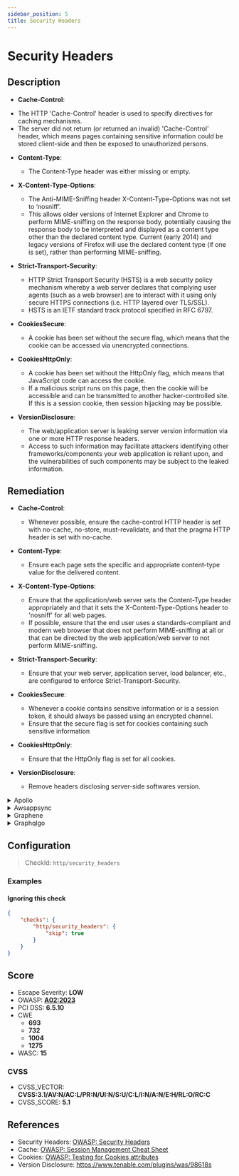```yaml
---
sidebar_position: 5
title: Security Headers
---
```


# Security Headers

## Description

* **Cache-Control**:
 - The HTTP 'Cache-Control' header is used to specify directives for caching mechanisms.
 - The server did not return (or returned an invalid) 'Cache-Control' header, which means pages containing sensitive information could be stored client-side and then be exposed to unauthorized persons.

 * **Content-Type**:
   - The Content-Type header was either missing or empty.

 * **X-Content-Type-Options**:
   - The Anti-MIME-Sniffing header X-Content-Type-Options was not set to ‘nosniff’.
   - This allows older versions of Internet Explorer and Chrome to perform MIME-sniffing on the response body, potentially causing the response body to be interpreted and displayed as a content type other than the declared content type. Current (early 2014) and legacy versions of Firefox will use the declared content type (if one is set), rather than performing MIME-sniffing.

 * **Strict-Transport-Security**:
   - HTTP Strict Transport Security (HSTS) is a web security policy mechanism whereby a web server declares that complying user agents (such as a web browser) are to interact with it using only secure HTTPS connections (i.e. HTTP layered over TLS/SSL).
   - HSTS is an IETF standard track protocol specified in RFC 6797.

 * **CookiesSecure**:
   - A cookie has been set without the secure flag, which means that the cookie can be accessed via unencrypted connections.

 * **CookiesHttpOnly**:
   - A cookie has been set without the HttpOnly flag, which means that JavaScript code can access the cookie.
   - If a malicious script runs on this page, then the cookie will be accessible and can be transmitted to another hacker-controlled site. If this is a session cookie, then session hijacking may be possible.

 * **VersionDisclosure**:
   - The web/application server is leaking server version information via one or more HTTP response headers.
   - Access to such information may facilitate attackers identifying other frameworks/components your web application is reliant upon, and the vulnerabilities of such components may be subject to the leaked information.

## Remediation

* **Cache-Control**:
  - Whenever possible, ensure the cache-control HTTP header is set with no-cache, no-store, must-revalidate, and that the pragma HTTP header is set with no-cache.

* **Content-Type**:
  - Ensure each page sets the specific and appropriate content-type value for the delivered content.

* **X-Content-Type-Options**:
  - Ensure that the application/web server sets the Content-Type header appropriately and that it sets the X-Content-Type-Options header to 'nosniff' for all web pages.
  - If possible, ensure that the end user uses a standards-compliant and modern web browser that does not perform MIME-sniffing at all or that can be directed by the web application/web server to not perform MIME-sniffing.

* **Strict-Transport-Security**:
  - Ensure that your web server, application server, load balancer, etc., are configured to enforce Strict-Transport-Security.

* **CookiesSecure**:
  - Whenever a cookie contains sensitive information or is a session token, it should always be passed using an encrypted channel.
  - Ensure that the secure flag is set for cookies containing such sensitive information

* **CookiesHttpOnly**:
  - Ensure that the HttpOnly flag is set for all cookies.

* **VersionDisclosure**:
  - Remove headers disclosing server-side softwares version.


<details>
    <summary>Apollo</summary>

When using Apollo with Express.js, [helmet](https://www.npmjs.com/package/helmet) can take care of the security headers.

```javascript
const helmet = require("helmet");
...
app.use(helmet);
```


</details>

<details>
    <summary>Awsappsync</summary>

* Add security headers with the API Gateway

Put your AppSync API behind an API Gateway and configure it to act as a proxy to your AppSync endpoint (e.g., using the HTTP Proxy feature).

[API Gateway Documentation](https://docs.aws.amazon.com/apigateway/latest/developerguide/welcome.html)

Then you can manually add headers to each resource. (There is only one resource if your API Gateway is only used to proxy a single AppSync endpoint)

Here is an example of security headers you can add :

```
Cache-Control: no-store
Content-Security-Policy: default-src 'self'
Strict-Transport-Security: max-age=63072000
X-Content-Type-Options: nosniff
X-Frame-Options: SAMEORIGIN
X-XSS-Protection: 1; mode=block
```


* Add security headers using only AWS AppSync

AWS AppSync currently does not allow to append custom headers to every response.

However, custom response headers can be configured individually for every resolver by using response mapping templates.

To do this, go to:
   - AppSync > {Your App} > Schema

For every attached resolver :
   - Go to the resolver configuration
   - In the "Configure the response mapping template" section, add this :

```php
$util.http.addResponseHeader("Cache-Control", "no-store")
$util.http.addResponseHeader("Content-Security-Policy", "default-src 'self'")
$util.http.addResponseHeader("Strict-Transport-Security", "max-age=63072000")
$util.http.addResponseHeader("X-Content-Type-Options", "nosniff")
$util.http.addResponseHeader("X-Frame-Options", "SAMEORIGIN")
$util.http.addResponseHeader("X-XSS-Protection", "1; mode=block")
```

You can safely ignore this warning if you did this for every single resolver.

However, it may still appear here as GraphQL requests like `query { __typename }` are not associated with a resolver; therefore, you cannot add custom response headers. (Which doesn't matter as such requests cannot leak data as no actual field is queried)

[AWS AppSync adds support for custom response headers](https://aws.amazon.com/about-aws/whats-new/2022/02/aws-appsync-support-custom-response-headers/)

[HTTP helpers in $util.http](https://docs.aws.amazon.com/appsync/latest/devguide/http-helpers-in-utils-http.html)

[Resolver Mapping Template Programming Guide](https://docs.aws.amazon.com/appsync/latest/devguide/resolver-mapping-template-reference-programming-guide.html)


</details>

<details>
    <summary>Graphene</summary>

To add Security Headers to **Django**, follow this guide :

[How to Score A+ for Security Headers on Your Django Website](https://adamj.eu/tech/2019/04/10/how-to-score-a+-for-security-headers-on-your-django-website/)

For **Flask**, use Google's [flask-talisman](https://github.com/GoogleCloudPlatform/flask-talisman)


</details>

<details>
    <summary>Graphqlgo</summary>

You can use a HTTP middleware to add security headers.

For instance, with [srikrsna/security-headers](https://github.com/srikrsna/security-headers):

```go
import (
  secure "github.com/srikrsna/security-headers"
)

h := handler.New(&handler.Config{
  Schema:   &schema,
  ...
})

s := &secure.Secure{
  STSIncludeSubdomains: true,
  STSPreload:           true,
  STSMaxAgeSeconds:     90,

  FrameOption: secure.FrameAllowFrom,
  FrameOrigin: "https://example.com/",

  ContentTypeNoSniff: true,

  XSSFilterBlock: true,

  HPKPPins: []string{
  "HBkhsug765gdKHhvdj6jdb7jJh/j+soZS7sWs=",
  "hjshHSHU68hbdkHhvdkgksgsg+jd/jHJ68HBH=",
  },
  HPKPMaxAge:            5184000,
  HPKPReportURI:         "https://www.example.org/hpkp-report",
  HPKPIncludeSubdomains: true,

  ExpectCTMaxAge:    5184000,
  ExpectCTEnforce:   true,
  ExpectCTReportUri: "https://www.example.org/ct-report",

  ReferrerPolicy: secure.ReferrerStrictOriginWhenCrossOrigin,
}
http.Handle("/graphql", s.Middleware()(h))

http.ListenAndServe(":8082", nil)
```


</details>

## Configuration

> CheckId: `http/security_headers`


### Examples


#### Ignoring this check

```json
{
    "checks": {
        "http/security_headers": {
            "skip": true
        }
    }
}
```




## Score

- Escape Severity: **<span className="low-severity">LOW</span>**
- OWASP: **[A02:2023](https://github.com/OWASP/API-Security/blob/master/2023/en/src/0xa2-broken-authentication.md)**
- PCI DSS: **6.5.10**
- CWE
  - **693**
  - **732**
  - **1004**
  - **1275**
- WASC: **15**



### CVSS

- CVSS_VECTOR: **CVSS:3.1/AV:N/AC:L/PR:N/UI:N/S:U/C:L/I:N/A:N/E:H/RL:O/RC:C**
- CVSS_SCORE: **5.1**

## References

- Security Headers: [OWASP: Security Headers](https://owasp.org/www-community/Security_Headers)
- Cache: [OWASP: Session Management Cheat Sheet](https://cheatsheetseries.owasp.org/cheatsheets/Session_Management_Cheat_Sheet.html#web-content-caching)
- Cookies: [OWASP: Testing for Cookies attributes](https://owasp.org/www-project-web-security-testing-guide/v41/4-Web_Application_Security_Testing/06-Session_Management_Testing/02-Testing_for_Cookies_Attributes.html)
- Version Disclosure: <https://www.tenable.com/plugins/was/98618s>

